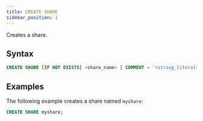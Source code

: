 ```yaml
---
title: CREATE SHARE
sidebar_position: 1
---
```


Creates a share.

## Syntax

```sql
CREATE SHARE [IF NOT EXISTS] <share_name> [ COMMENT = '<string_literal>' ];
```

## Examples

The following example creates a share named `myshare`:

```sql
CREATE SHARE myshare;
```